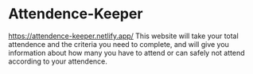 # Attendence-Keeper
https://attendence-keeper.netlify.app/
This website will take your total attendence and the criteria you need to complete, and will give you information about how many you have to attend or can safely not attend according to your attendence.

